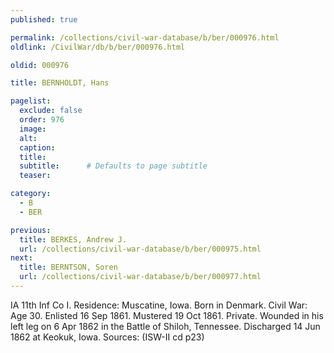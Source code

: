 ```yaml
---
published: true

permalink: /collections/civil-war-database/b/ber/000976.html
oldlink: /CivilWar/db/b/ber/000976.html

oldid: 000976

title: BERNHOLDT, Hans

pagelist:
  exclude: false
  order: 976
  image: 
  alt:
  caption:
  title:
  subtitle:      # Defaults to page subtitle
  teaser:

category: 
  - B 
  - BER

previous:
  title: BERKES, Andrew J.
  url: /collections/civil-war-database/b/ber/000975.html  
next:
  title: BERNTSON, Soren
  url: /collections/civil-war-database/b/ber/000977.html   
---
```

IA 11th Inf Co I. Residence: Muscatine, Iowa. Born in Denmark. Civil War: Age 30. Enlisted 16 Sep 1861. Mustered 19 Oct 1861. Private. Wounded in his left leg on 6 Apr 1862 in the Battle of Shiloh, Tennessee. Discharged 14 Jun 1862 at Keokuk, Iowa. Sources: (ISW-II cd p23)